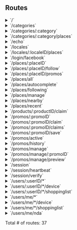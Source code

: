 # 



## Routes

<details>
<summary>`/`</summary>

- [NoCache]()
- [Logger]()
- [Recoverer]()
- [New.func1]()
- **/**
	- _GET_
		- [New.func2]()

</details>
<details>
<summary>`/categories`</summary>

- [NoCache]()
- [Logger]()
- [Recoverer]()
- [New.func1]()
- **/categories**
	- **/**
		- _GET_
			- [ListCategories]()

</details>
<details>
<summary>`/categories/:category`</summary>

- [NoCache]()
- [Logger]()
- [Recoverer]()
- [New.func1]()
- **/categories**
	- **/:category**
		- [CategoryCtx]()
		- **/**
			- _GET_
				- [GetCategory]()

</details>
<details>
<summary>`/categories/:category/places`</summary>

- [NoCache]()
- [Logger]()
- [Recoverer]()
- [New.func1]()
- **/categories**
	- **/:category**
		- [CategoryCtx]()
		- **/places**
			- _GET_
				- [ListPlaces]()

</details>
<details>
<summary>`/echo`</summary>

- [NoCache]()
- [Logger]()
- [Recoverer]()
- [New.func1]()
- **/echo**
	- _POST_
		- [echoPush]()

</details>
<details>
<summary>`/locales`</summary>

- [NoCache]()
- [Logger]()
- [Recoverer]()
- [New.func1]()
- **/locales**
	- **/**
		- _GET_
			- [ListLocale]()

</details>
<details>
<summary>`/locales/:localeID/places`</summary>

- [NoCache]()
- [Logger]()
- [Recoverer]()
- [New.func1]()
- **/locales**
	- **/:localeID**
		- [LocaleCtx]()
		- **/places**
			- _GET_
				- [ListPlaces]()

</details>
<details>
<summary>`/login/facebook`</summary>

- [NoCache]()
- [Logger]()
- [Recoverer]()
- [New.func1]()
- **/login/facebook**
	- _POST_
		- [FacebookLogin]()

</details>
<details>
<summary>`/places/:placeID`</summary>

- [NoCache]()
- [Logger]()
- [Recoverer]()
- [New.func1]()
- **/places**
	- **/:placeID**
		- [PlaceCtx]()
		- **/**
			- _GET_
				- [GetPlace]()

</details>
<details>
<summary>`/places/:placeID/follow`</summary>

- [NoCache]()
- [Logger]()
- [Recoverer]()
- [New.func1]()
- **/places**
	- **/:placeID**
		- [PlaceCtx]()
		- **/follow**
			- _DELETE_
				- [UnfollowPlace]()
			- _POST_
				- [FollowPlace]()

</details>
<details>
<summary>`/places/:placeID/promos`</summary>

- [NoCache]()
- [Logger]()
- [Recoverer]()
- [New.func1]()
- **/places**
	- **/:placeID**
		- [PlaceCtx]()
		- **/promos**
			- _GET_
				- [ListPromo]()

</details>
<details>
<summary>`/places/all`</summary>

- [NoCache]()
- [Logger]()
- [Recoverer]()
- [New.func1]()
- **/places**
	- **/all**
		- _GET_
			- [ListPlaces]()

</details>
<details>
<summary>`/places/autocomplete`</summary>

- [NoCache]()
- [Logger]()
- [Recoverer]()
- [New.func1]()
- **/places**
	- **/autocomplete**
		- _POST_
			- [AutoComplete]()

</details>
<details>
<summary>`/places/following`</summary>

- [NoCache]()
- [Logger]()
- [Recoverer]()
- [New.func1]()
- **/places**
	- **/following**
		- _GET_
			- [ListFollowing]()

</details>
<details>
<summary>`/places/manage`</summary>

- [NoCache]()
- [Logger]()
- [Recoverer]()
- [New.func1]()
- **/places**
	- **/manage**
		- **/**
			- _GET_
				- [ListManagable]()

</details>
<details>
<summary>`/places/nearby`</summary>

- [NoCache]()
- [Logger]()
- [Recoverer]()
- [New.func1]()
- **/places**
	- **/nearby**
		- _GET_
			- [Nearby]()

</details>
<details>
<summary>`/places/recent`</summary>

- [NoCache]()
- [Logger]()
- [Recoverer]()
- [New.func1]()
- **/places**
	- **/recent**
		- _GET_
			- [Recent]()

</details>
<details>
<summary>`/products/:productID/claim`</summary>

- [NoCache]()
- [Logger]()
- [Recoverer]()
- [New.func1]()
- **/products**
	- **/:productID**
		- [ProductCtx]()
		- **/claim**
			- _POST_
				- [ClaimProduct]()

</details>
<details>
<summary>`/promos/:promoID`</summary>

- [NoCache]()
- [Logger]()
- [Recoverer]()
- [New.func1]()
- **/promos**
	- **/:promoID**
		- [PromoCtx]()
		- **/**
			- _GET_
				- [GetPromo]()

</details>
<details>
<summary>`/promos/:promoID/claim`</summary>

- [NoCache]()
- [Logger]()
- [Recoverer]()
- [New.func1]()
- **/promos**
	- **/:promoID**
		- [PromoCtx]()
		- **/claim**
			- _POST_
				- [ClaimCtx]()
				- [ClaimPromo]()

</details>
<details>
<summary>`/promos/:promoID/claims`</summary>

- [NoCache]()
- [Logger]()
- [Recoverer]()
- [New.func1]()
- **/promos**
	- **/:promoID**
		- [PromoCtx]()
		- **/claims**
			- _GET_
				- [GetClaims]()

</details>
<details>
<summary>`/promos/:promoID/save`</summary>

- [NoCache]()
- [Logger]()
- [Recoverer]()
- [New.func1]()
- **/promos**
	- **/:promoID**
		- [PromoCtx]()
		- **/save**
			- _DELETE_
				- [ClaimCtx]()
				- [UnSavePromo]()

</details>
<details>
<summary>`/promos/active`</summary>

- [NoCache]()
- [Logger]()
- [Recoverer]()
- [New.func1]()
- **/promos**
	- **/active**
		- _GET_
			- [ListActive]()

</details>
<details>
<summary>`/promos/history`</summary>

- [NoCache]()
- [Logger]()
- [Recoverer]()
- [New.func1]()
- **/promos**
	- **/history**
		- _GET_
			- [ListHistory]()

</details>
<details>
<summary>`/promos/manage`</summary>

- [NoCache]()
- [Logger]()
- [Recoverer]()
- [New.func1]()
- **/promos**
	- **/manage**
		- [PromoManageCtx]()
		- **/**
			- _POST_
				- [CreatePromo]()
			- _GET_
				- [ListManagable]()

</details>
<details>
<summary>`/promos/manage/:promoID`</summary>

- [NoCache]()
- [Logger]()
- [Recoverer]()
- [New.func1]()
- **/promos**
	- **/manage**
		- [PromoManageCtx]()
		- **/:promoID**
			- [PromoCtx]()
			- **/**
				- _PUT_
					- [UpdatePromo]()
				- _DELETE_
					- [DeletePromo]()

</details>
<details>
<summary>`/promos/manage/preview`</summary>

- [NoCache]()
- [Logger]()
- [Recoverer]()
- [New.func1]()
- **/promos**
	- **/manage**
		- [PromoManageCtx]()
		- **/preview**
			- _POST_
				- [PreviewPromo]()

</details>
<details>
<summary>`/session`</summary>

- [NoCache]()
- [Logger]()
- [Recoverer]()
- [New.func1]()
- **/session**
	- **/**
		- _DELETE_
			- [Logout]()

</details>
<details>
<summary>`/session/heartbeat`</summary>

- [NoCache]()
- [Logger]()
- [Recoverer]()
- [New.func1]()
- **/session**
	- **/heartbeat**
		- _POST_
			- [PostHeartbeat]()

</details>
<details>
<summary>`/session/verify`</summary>

- [NoCache]()
- [Logger]()
- [Recoverer]()
- [New.func1]()
- **/session**
	- **/verify**
		- _POST_
			- [VerifySession]()

</details>
<details>
<summary>`/users/:userID/*`</summary>

- [NoCache]()
- [Logger]()
- [Recoverer]()
- [New.func1]()
- **/users**
	- **/:userID**
		- [UserCtx]()
		- **/***
			- **/**
				- _GET_
					- [GetUser]()

</details>
<details>
<summary>`/users/:userID/*/device`</summary>

- [NoCache]()
- [Logger]()
- [Recoverer]()
- [New.func1]()
- **/users**
	- **/:userID**
		- [UserCtx]()
		- **/***
			- **/device**
				- _PUT_
					- [SetDeviceToken]()

</details>
<details>
<summary>`/users/:userID/*/shoppinglist`</summary>

- [NoCache]()
- [Logger]()
- [Recoverer]()
- [New.func1]()
- **/users**
	- **/:userID**
		- [UserCtx]()
		- **/***
			- **/shoppinglist**
				- _GET_
					- [GetShoppingList]()

</details>
<details>
<summary>`/users/me/*`</summary>

- [NoCache]()
- [Logger]()
- [Recoverer]()
- [New.func1]()
- **/users**
	- **/me**
		- [MeCtx]()
		- **/***
			- **/**
				- _GET_
					- [GetUser]()

</details>
<details>
<summary>`/users/me/*/device`</summary>

- [NoCache]()
- [Logger]()
- [Recoverer]()
- [New.func1]()
- **/users**
	- **/me**
		- [MeCtx]()
		- **/***
			- **/device**
				- _PUT_
					- [SetDeviceToken]()

</details>
<details>
<summary>`/users/me/*/shoppinglist`</summary>

- [NoCache]()
- [Logger]()
- [Recoverer]()
- [New.func1]()
- **/users**
	- **/me**
		- [MeCtx]()
		- **/***
			- **/shoppinglist**
				- _GET_
					- [GetShoppingList]()

</details>
<details>
<summary>`/users/me/nda`</summary>

- [NoCache]()
- [Logger]()
- [Recoverer]()
- [New.func1]()
- **/users**
	- **/me**
		- [MeCtx]()
		- **/nda**
			- _POST_
				- [AcceptNDA]()

</details>

Total # of routes: 37
